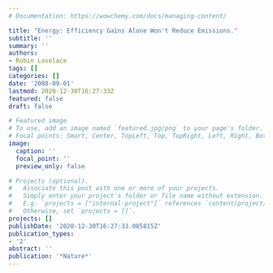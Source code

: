```yaml
---
# Documentation: https://wowchemy.com/docs/managing-content/

title: "Energy: Efficiency Gains Alone Won't Reduce Emissions."
subtitle: ''
summary: ''
authors:
- Robin Lovelace
tags: []
categories: []
date: '2008-09-01'
lastmod: 2020-12-30T16:27:33Z
featured: false
draft: false

# Featured image
# To use, add an image named `featured.jpg/png` to your page's folder.
# Focal points: Smart, Center, TopLeft, Top, TopRight, Left, Right, BottomLeft, Bottom, BottomRight.
image:
  caption: ''
  focal_point: ''
  preview_only: false

# Projects (optional).
#   Associate this post with one or more of your projects.
#   Simply enter your project's folder or file name without extension.
#   E.g. `projects = ["internal-project"]` references `content/project/deep-learning/index.md`.
#   Otherwise, set `projects = []`.
projects: []
publishDate: '2020-12-30T16:27:33.085815Z'
publication_types:
- '2'
abstract: ''
publication: '*Nature*'
---
```

